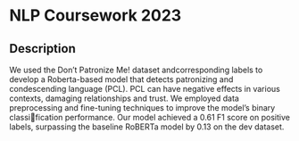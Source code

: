 # NLP Coursework 2023

## Description
We used the Don’t Patronize Me! dataset andcorresponding labels to develop a Roberta-based model that detects patronizing and condescending language (PCL). PCL can have negative effects in various contexts, damaging relationships and trust. We employed data preprocessing and fine-tuning techniques to improve the model’s binary classification performance. Our model achieved a 0.61 F1 score on positive labels, surpassing the baseline RoBERTa model by 0.13 on the dev dataset.

